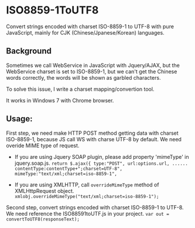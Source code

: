 # ISO8859-1ToUTF8
Convert strings encoded with charset ISO-8859-1 to UTF-8 with pure JavaScript, mainly for CJK (Chinese/Jpanese/Korean) languages.

## Background
Sometimes we call WebService in JavaScript with Jquery/AJAX, but the WebService charset is set to ISO-8859-1, but we can't get the Chinese words correctly, the words will be shown as garbled characters.

To solve this issue, I write a charset mapping/convertion tool.

It works in Windows 7 with Chrome browser.

## Usage:
First step, we need make HTTP POST method getting data with charset ISO-8859-1, because JS call WS with charse UTF-8 by default. We need overide MIME type of request.

* If you are using Jquery SOAP plugin, please add property 'mimeType' in jquery.soap.js. 
`return $.ajax({
type:"POST",
url:options.url,
......
contentType:contentType+";charset=UTF-8",
mimeType:"text/xml;charset=iso-8859-1",`

* If you are using XMLHTTP, call `overrideMimeType` method of XMLHttpRequest object.
`xmlobj.overrideMimeType("text/xml;charset=iso-8859-1");`

Second step, convert strings encoded with charset ISO-8859-1 to UTF-8. We need reference the ISO88591toUTF.js in your project.
`var out = convertToUTF8(responseText);`

